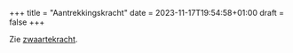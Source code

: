 +++
title = "Aantrekkingskracht"
date = 2023-11-17T19:54:58+01:00
draft = false
+++


Zie [zwaartekracht](/encyclopedie/zwaartekracht).
